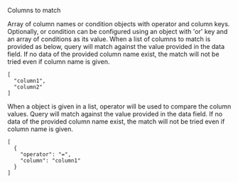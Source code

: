 Columns to match

Array of column names or condition objects with operator and column keys.
Optionally, or condition can be configured using an object with 'or' key and an array of conditions as its value.
When a list of columns to match is provided as below, query will match against the value provided in the data field.
If no data of the provided column name exist, the match will not be tried even if column name is given.
```
[
  "column1",
  "column2"
]
```
When a object is given in a list, operator will be used to compare the column values.
Query will match against the value provided in the data field.
If no data of the provided column name exist, the match will not be tried even if column name is given.
```
[
  {
    "operator": "=",
    "column": "column1"
  }
]
```
